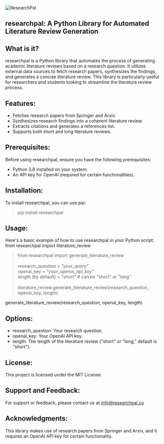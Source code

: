 ![ResearchPal](https://simp4.jpg.church/1ResearchPal166a286b95af90f7.md.png)
## researchpal: A Python Library for Automated Literature Review Generation

## What is it?
researchpal is a Python library that automates the process of generating academic literature reviews based on a research question. It utilizes external data sources to fetch research papers, synthesizes the findings, and generates a concise literature review. This library is particularly useful for researchers and students looking to streamline the literature review process.

## Features:
* Fetches research papers from Springer and Arxiv.
* Synthesizes research findings into a coherent literature review.
* Extracts citations and generates a references list.
* Supports both short and long literature reviews.

## Prerequisites:
Before using researchpal, ensure you have the following prerequisites:

* Python 3.8 installed on your system.
* An API key for OpenAI (required for certain functionalities).

## Installation:
To install researchpal, you can use pip: 

> pip install researchpal

## Usage:
Here's a basic example of how to use researchpal in your Python script: from researchpal import literature_review

> from researchpal import generate_literature_review\
\
> research_question = *"your_query"* \
> openai_key = *"your_openai_api_key"* \
> length (by default) = *"short"*  # can be "short" or "long"\
\
> literature_review.generate_literature_review(research_question, openai_key, length)

generate_literature_review(research_question, openai_key, length)

## Options:
* research_question: Your research question.
* openai_key: Your OpenAI API key.
* length: The length of the literature review ("short" or "long," default is "short").

## License:
This project is licensed under the MIT License.

## Support and Feedback:
For support or feedback, please contact us at info@researchpal.co

## Acknowledgments:
This library makes use of research papers from Springer and Arxiv, and it requires an OpenAI API key for certain functionality.